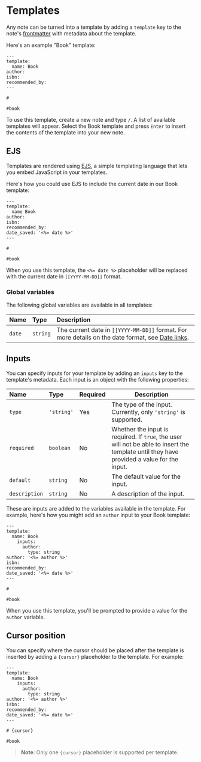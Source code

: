 # Templates

Any note can be turned into a template by adding a `template` key to the note's [frontmatter](/docs/metadata.md) with metadata about the template.

Here's an example "Book" template:

```
---
template:
  name: Book
author:
isbn:
recommended_by:
---

#

#book
```

To use this template, create a new note and type `/`. A list of available templates will appear. Select the Book template and press `Enter` to insert the contents of the template into your new note.

## EJS

Templates are rendered using [EJS](https://ejs.co/), a simple templating language that lets you embed JavaScript in your templates.

Here's how you could use EJS to include the current date in our Book template:

```
---
template:
  name Book
author:
isbn:
recommended_by:
date_saved: '<%= date %>'
---

#

#book
```

When you use this template, the `<%= date %>` placeholder will be replaced with the current date in `[[YYYY-MM-DD]]` format.

### Global variables

The following global variables are available in all templates:

| Name   | Type     | Description                                                                                                                              |
| :----- | :------- | :--------------------------------------------------------------------------------------------------------------------------------------- |
| `date` | `string` | The current date in `[[YYYY-MM-DD]]` format. For more details on the date format, see [Date links](/docs/markdown-syntax.md#date-links). |

## Inputs

You can specify inputs for your template by adding an `inputs` key to the template's metadata. Each input is an object with the following properties:

| Name          | Type       | Required | Description                                                                                                                                |
| :------------ | :--------- | :------- | ------------------------------------------------------------------------------------------------------------------------------------------ |
| `type`        | `'string'` | Yes      | The type of the input. Currently, only `'string'` is supported.                                                                            |
| `required`    | `boolean`  | No       | Whether the input is required. If `true`, the user will not be able to insert the template until they have provided a value for the input. |
| `default`     | `string`   | No       | The default value for the input.                                                                                                           |
| `description` | `string`   | No       | A description of the input.                                                                                                                |

These are inputs are added to the variables available in the template. For example, here's how you might add an `author` input to your Book template:

```
---
template:
  name: Book
    inputs:
      author:
        type: string
author: '<%= author %>'
isbn:
recommended_by:
date_saved: '<%= date %>'
---

#

#book
```

When you use this template, you'll be prompted to provide a value for the `author` variable.

## Cursor position

You can specify where the cursor should be placed after the template is inserted by adding a `{cursor}` placeholder to the template. For example:

```
---
template:
  name: Book
    inputs:
      author:
        type: string
author: '<%= author %>'
isbn:
recommended_by:
date_saved: '<%= date %>'
---

# {cursor}

#book
```

> **Note**: Only one `{cursor}` placeholder is supported per template.

